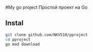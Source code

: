 
#My go project
Простой проект на Go

## Instal
```bash
git clone github.com/NKV510/pproject
cd pproject
go mod download